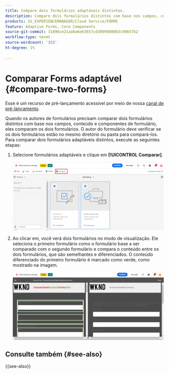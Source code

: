 ```yaml
---
title: Compare dois formulários adaptáveis distintos.
description: Compare dois formulários distintos com base nos campos, conteúdo e componentes de formulário.
products: SG_EXPERIENCEMANAGER/Cloud Service/FORMS
feature: Adaptive Forms, Core Components
source-git-commit: 31896ce21aa8a6e63657cd3099900803c98657b2
workflow-type: tm+mt
source-wordcount: '153'
ht-degree: 1%

---
```


# Comparar Forms adaptável {#compare-two-forms}

<span class="preview"> Esse é um recurso de pré-lançamento acessível por meio de nossa [canal de pré-lançamento](https://experienceleague.adobe.com/docs/experience-manager-cloud-service/content/release-notes/prerelease.html#new-features). </span>

Quando os autores de formulários precisam comparar dois formulários distintos com base nos campos, conteúdo e componentes de formulário, eles comparam os dois formulários. O autor do formulário deve verificar se os dois formulários estão no mesmo diretório ou pasta para compará-los. Para comparar dois formulários adaptáveis distintos, execute as seguintes etapas:

1. Selecione formulários adaptáveis e clique em **[!UICONTROL Comparar]**.

   ![Comparar formulários adaptáveis](compare-two-forms.png)

1. Ao clicar em, você verá dois formulários no modo de visualização. Ele seleciona o primeiro formulário como o formulário base a ser comparado com o segundo formulário e compara o conteúdo entre os dois formulários, que são semelhantes e diferenciados. O conteúdo diferenciado do primeiro formulário é marcado como verde, como mostrado na imagem.

   ![Formulários comparados](compared-forms.png)

## Consulte também {#see-also}

{{see-also}}

